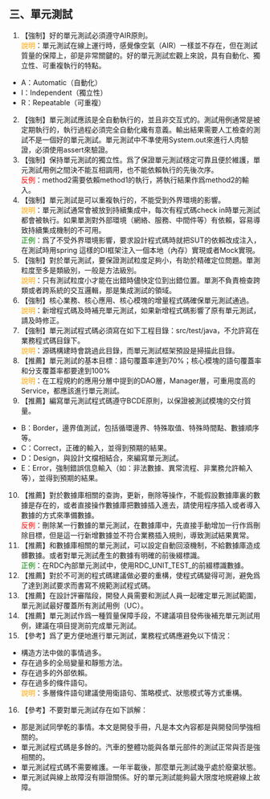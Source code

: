 ## 三、單元測試 
1. 【強制】好的單元測試必須遵守AIR原則。 
<br><span style="color:orange">說明</span>：單元測試在線上運行時，感覺像空氣（AIR）一樣並不存在，但在測試質量的保障上，卻是非常關鍵的。好的單元測試宏觀上來說，具有自動化、獨立性、可重複執行的特點。 
 - A：Automatic（自動化） 
 - I：Independent（獨立性） 
 - R：Repeatable（可重複） 
2. 【強制】單元測試應該是全自動執行的，並且非交互式的。測試用例通常是被定期執行的，執行過程必須完全自動化纔有意義。輸出結果需要人工檢查的測試不是一個好的單元測試。單元測試中不準使用System.out來進行人肉驗證，必須使用assert來驗證。 
3. 【強制】保持單元測試的獨立性。爲了保證單元測試穩定可靠且便於維護，單元測試用例之間決不能互相調用，也不能依賴執行的先後次序。 <br><span style="color:red">反例</span>：method2需要依賴method1的執行，將執行結果作爲method2的輸入。 
4. 【強制】單元測試是可以重複執行的，不能受到外界環境的影響。 
<br><span style="color:orange">說明</span>：單元測試通常會被放到持續集成中，每次有程式碼check in時單元測試都會被執行。如果單測對外部環境（網絡、服務、中間件等）有依賴，容易導致持續集成機制的不可用。 <br><span style="color:green">正例</span>：爲了不受外界環境影響，要求設計程式碼時就把SUT的依賴改成注入，在測試時用spring 這樣的DI框架注入一個本地（內存）實現或者Mock實現。 
5. 【強制】對於單元測試，要保證測試粒度足夠小，有助於精確定位問題。單測粒度至多是類級別，一般是方法級別。 
<br><span style="color:orange">說明</span>：只有測試粒度小才能在出錯時儘快定位到出錯位置。單測不負責檢查跨類或者跨系統的交互邏輯，那是集成測試的領域。 
6. 【強制】核心業務、核心應用、核心模塊的增量程式碼確保單元測試通過。 
<br><span style="color:orange">說明</span>：新增程式碼及時補充單元測試，如果新增程式碼影響了原有單元測試，請及時修正。 
7. 【強制】單元測試程式碼必須寫在如下工程目錄：src/test/java，不允許寫在業務程式碼目錄下。 
<br><span style="color:orange">說明</span>：源碼構建時會跳過此目錄，而單元測試框架預設是掃描此目錄。 
8. 【推薦】單元測試的基本目標：語句覆蓋率達到70%；核心模塊的語句覆蓋率和分支覆蓋率都要達到100% 
<br><span style="color:orange">說明</span>：在工程規約的應用分層中提到的DAO層，Manager層，可重用度高的Service，都應該進行單元測試。   
9. 【推薦】編寫單元測試程式碼遵守BCDE原則，以保證被測試模塊的交付質量。 
 - B：Border，邊界值測試，包括循環邊界、特殊取值、特殊時間點、數據順序等。 
 - C：Correct，正確的輸入，並得到預期的結果。 
 - D：Design，與設計文檔相結合，來編寫單元測試。 
 -  E：Error，強制錯誤信息輸入（如：非法數據、異常流程、非業務允許輸入等），並得到預期的結果。 
10. 【推薦】對於數據庫相關的查詢，更新，刪除等操作，不能假設數據庫裏的數據是存在的，或者直接操作數據庫把數據插入進去，請使用程序插入或者導入數據的方式來準備數據。 <br><span style="color:red">反例</span>：刪除某一行數據的單元測試，在數據庫中，先直接手動增加一行作爲刪除目標，但是這一行新增數據並不符合業務插入規則，導致測試結果異常。 
11. 【推薦】和數據庫相關的單元測試，可以設定自動回滾機制，不給數據庫造成髒數據。或者對單元測試產生的數據有明確的前後綴標識。 <br><span style="color:green">正例</span>：在RDC內部單元測試中，使用RDC_UNIT_TEST_的前綴標識數據。 
12. 【推薦】對於不可測的程式碼建議做必要的重構，使程式碼變得可測，避免爲了達到測試要求而書寫不規範測試程式碼。 
13. 【推薦】在設計評審階段，開發人員需要和測試人員一起確定單元測試範圍，單元測試最好覆蓋所有測試用例（UC）。 
14. 【推薦】單元測試作爲一種質量保障手段，不建議項目發佈後補充單元測試用例，建議在項目提測前完成單元測試。 
15. 【參考】爲了更方便地進行單元測試，業務程式碼應避免以下情況：
 - 構造方法中做的事情過多。 
 - 存在過多的全局變量和靜態方法。 
 - 存在過多的外部依賴。 
 - 存在過多的條件語句。 
 <br><span style="color:orange">說明</span>：多層條件語句建議使用衛語句、策略模式、狀態模式等方式重構。 
16. 【參考】不要對單元測試存在如下誤解： 
 - 那是測試同學乾的事情。本文是開發手冊，凡是本文內容都是與開發同學強相關的。
 - 單元測試程式碼是多餘的。汽車的整體功能與各單元部件的測試正常與否是強相關的。 
 - 單元測試程式碼不需要維護。一年半載後，那麼單元測試幾乎處於廢棄狀態。 
 - 單元測試與線上故障沒有辯證關係。好的單元測試能夠最大限度地規避線上故障。 